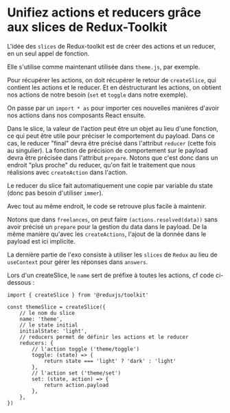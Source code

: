 # Unifiez actions et reducers grâce aux slices de Redux-Toolkit

L'idée des `slices` de Redux-toolkit est de créer des actions et un reducer, en un seul appel de fonction.

Elle s'utilise comme maintenant utilisée dans `theme.js`, par exemple.

Pour récupérer les actions, on doit récupérer le retour de `createSlice`, qui contient les actions et le reducer.
Et en déstructurant les actions, on obtient nos actions de notre besoin (`set` et `toggle` dans notre exemple).

On passe par un `import * as` pour importer ces nouvelles manières d'avoir nos actions dans nos composants React ensuite.

Dans le slice, la valeur de l'action peut être un objet au lieu d'une fonction, ce qui peut être utile pour préciser le comportement du payload. Dans ce cas, le reducer "final" devra être précisé dans l'attribut `reducer` (cette fois au singulier). La fonction de précision de comportement sur le payload devra être précisée dans l'attribut `prepare`.
Notons que c'est donc dans un endroit "plus proche" du reducer, qu'on fait le traitement que nous réalisions avec `createAction` dans l'action.

Le reducer du slice fait automatiquement une copie par variable du state (donc pas besoin d'utiliser `immer`).

Avec tout au même endroit, le code se retrouve plus facile à maintenir.

Notons que dans `freelances`, on peut faire `(actions.resolved(data))` sans avoir précisé un `prepare` pour la gestion du data dans le payload. De la même manière qu'avec les `createActions`, l'ajout de la donnée dans le payload est ici implicite.

La dernière partie de l'exo consiste à utiliser les `slices` de `Redux` au lieu de `useContext` pour gérer les réponses dans `answers`.

Lors d'un createSlice, le `name` sert de préfixe à toutes les actions, cf code ci-dessous :

```JS
import { createSlice } from '@reduxjs/toolkit'

const themeSlice = createSlice({
    // le nom du slice
    name: 'theme',
    // le state initial
    initialState: 'light',
    // reducers permet de définir les actions et le reducer
    reducers: {
        // l'action toggle ('theme/toggle')
        toggle: (state) => {
            return state === 'light' ? 'dark' : 'light'
        },
        // l'action set ('theme/set')
        set: (state, action) => {
            return action.payload
        },
    },
})
```
